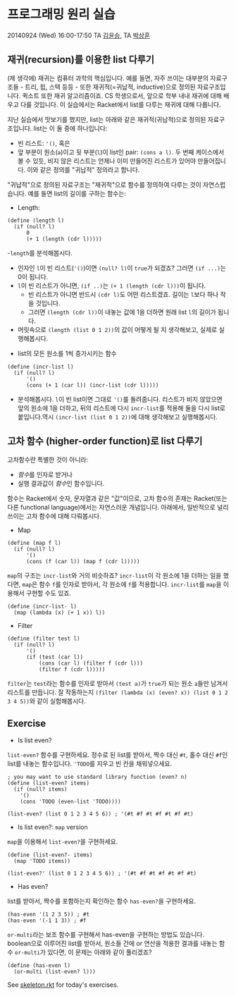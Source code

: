# 프로그래밍 원리 실습 #

20140924 (Wed) 16:00-17:50
TA [김윤승](http://sf.snu.ac.kr/yoonseung.kim),
TA [박상훈](http://sf.snu.ac.kr/sanghoon.park)

## 재귀(recursion)를 이용한 list 다루기 ##
(제 생각에) 재귀는 컴퓨터 과학의 핵심입니다. 예를 들면, 자주 쓰이는 대부분의 자료구조들 - 트리, 힙, 스택 등등 - 또한 재귀적(=귀납적, inductive)으로 정의된 자료구조입니다. 퀵소트 또한 재귀 알고리즘이죠. CS 학생으로서, 앞으로 학부 내내 재귀에 대해 배우고 다룰 것입니다. 이 실습에서는 Racket에서 list를 다루는 재귀에 대해 다룹니다.

지난 실습에서 맛보기를 했지만, list는 아래와 같은 재귀적(귀납적)으로 정의된 자료구조입니다. list는 이 둘 중에 하나입니다:
- 빈 리스트: `'()`, 혹은
- 앞 부분이 원소(`a`)이고 뒷 부분(`l`)이 list인 pair: `(cons a l)`.
두 번째 케이스에서 볼 수 있듯, 비지 않은 리스트는 언제나 이미 만들어진 리스트가 있어야 만들어집니다. 이와 같은 정의를 "귀납적" 정의라고 합니다.

"귀납적"으로 정의된 자료구조는 "재귀적"으로 함수를 정의하여 다루는 것이 자연스럽습니다. 예를 들면 list의 길이를 구하는 함수는:
- Length:
```racket
(define (length l)
  (if (null? l)
      0
      (+ 1 (length (cdr l)))))
```
-`length`를 분석해봅시다.
  + 인자인 `l`이 빈 리스트(`'()`)이면 `(null? l)`이 `true`가 되겠죠? 그러면 `(if ...)`는 0이 됩니다.
  + `l`이 빈 리스트가 아니면, `(if ..)`는 `(+ 1 (length (cdr l)))`이 됩니다.
    * 빈 리스트가 아니면 반드시 `(cdr l)`도 어떤 리스트겠죠. 길이는 `l`보다 하나 작을 것입니다.
    * 그러면 `(length (cdr l))`이 내놓는 값에 1을 더하면 원래 list `l`의 길이가 됩니다.
  + 머릿속으로 `(length (list 0 1 2))`의 값이 어떻게 될 지 생각해보고, 실제로 실행해봅시다.

- list의 모든 원소를 1씩 증가시키는 함수
```racket
(define (incr-list l)
  (if (null? l)
      '()
      (cons (+ 1 (car l)) (incr-list (cdr l)))))
```
- 분석해봅시다. `l`이 빈 list이면 그대로 `'()`를 돌려줍니다. 리스트가 비지 않았으면 앞의 원소에 1을 더하고, 뒤의 리스트에 다시 `incr-list`를 적용해 둘을 다시 list로 붙입니다.역시 `(incr-list (list 0 1 2))`에 대해 생각해보고 실행해봅시다.

## 고차 함수 (higher-order function)로 list 다루기 ##
고차함수란 특별한 것이 아니라:
- *함수*를 인자로 받거나
- 실행 결과값이 *함수*인
함수입니다.

함수는 Racket에서 숫자, 문자열과 같은 "값"이므로, 고차 함수의 존재는 Racket(또는 다른 functional language)에서는 자연스러운 개념입니다. 아래에서, 일반적으로 널리 쓰이는 고차 함수에 대해 다뤄봅시다.

- Map
```racket
(define (map f l)
  (if (null? l)
      '()
      (cons (f (car l)) (map f (cdr l)))))
```
`map`의 구조는 `incr-list`와 거의 비슷하죠? `incr-list`이 각 원소에 1을 더하는 일을 했다면, `map`은 함수 `f`를 인자로 받아서, 각 원소에 `f`를 적용합니다. `incr-list`를 `map`을 이용해서 구현할 수도 있죠.
```racket
(define (incr-list- l)
  (map (lambda (x) (+ 1 x)) l))
```

- Filter
```racket
(define (filter test l)
  (if (null? l)
      '()
      (if (test (car l))
          (cons (car l) (filter f (cdr l)))
          (filter f (cdr l)))))
```
`filter`는 `test`라는 함수를 인자로 받아서 `(test a)`가 `true`가 되는 원소 `a`들만 남겨서 리스트를 만듭니다. 잘 작동하는지 `(filter (lambda (x) (even? x)) (list 0 1 2 3 4 5))`와 같이 실험해봅시다.

## Exercise ##
- Is list even?

`list-even?` 함수를 구현하세요. 정수로 된 list를 받아서, 짝수 대신 `#t`, 홀수 대신 `#f`인 list를 내놓는 함수입니다. `'TODO`를 지우고 빈 칸을 채워넣으세요.
```racket
; you may want to use standard library function (even? n)
(define (list-even? items)
  (if (null? items)
    '()
    (cons 'TODO (even-list 'TODO))))

(list-even? (list 0 1 2 3 4 5 6)) ; '(#t #f #t #f #t #f #t)
```

- Is list even?: `map` version

`map`을 이용해서 `list-even?`을 구현하세요.
```racket
(define (list-even?- items)
  (map 'TODO items))

(list-even?' (list 0 1 2 3 4 5 6)) ; '(#t #f #t #f #t #f #t)
```

- Has even?

list를 받아서, 짝수를 포함하는지 확인하는 함수 `has-even?`을 구현하세요.
```racket
(has-even '(1 2 3 5)) ; #t
(has-even '(-1 1 3)) ; #f
```

`or-multi`라는 보조 함수를 구현해서 has-even을 구현하는 방법도 있습니다. boolean으로 이루어진 list를 받아서, 원소들 간에 or 연산을 적용한 결과를 내놓는 함수 `or-multi`가 있다면, 이 문제는 아래와 같이 풀리겠죠?
```racket
(define (has-even l)
  (or-multi (list-even? l)))
```

See [skeleton.rkt](skeleton.rkt) for today's exercises.
